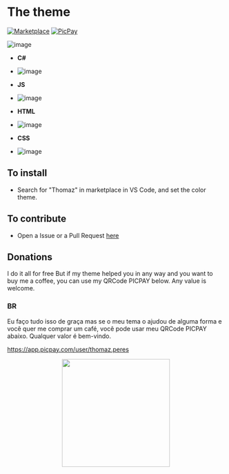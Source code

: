 # The theme
[![Marketplace](https://vsmarketplacebadge.apphb.com/version/akamud.vscode-theme-onelight.svg)](https://marketplace.visualstudio.com/items?itemName=Thomaz.preparing)
[![PicPay](https://img.shields.io/static/v1?style=for-the-badge&message=PicPay&color=222222&logo=PicPay&logoColor=21C25E&label=)](https://app.picpay.com/user/thomaz.peres) 

![image](https://user-images.githubusercontent.com/58439854/90839292-86a1b700-e32d-11ea-893b-20472372466b.png)

- **C#**
- ![image](https://user-images.githubusercontent.com/58439854/90839179-34609600-e32d-11ea-93d4-33c83bd69d36.png)

- **JS**
- ![image](https://user-images.githubusercontent.com/58439854/90838952-aa183200-e32c-11ea-9742-472eb25084d3.png)

- **HTML**
- ![image](https://user-images.githubusercontent.com/58439854/90839058-ec417380-e32c-11ea-9cac-8d056b7d41f4.png)

- **CSS**
- ![image](https://user-images.githubusercontent.com/58439854/90838846-586fa780-e32c-11ea-9bed-c64d3e5baf9d.png)

## To install

- Search for "Thomaz" in marketplace in VS Code, and set the color theme.


## To contribute 

- Open a Issue or a Pull Request [here](https://github.com/Thomaz-Peres/Theme)


## Donations

I do it all for free
But if my theme helped you in any way and you want to buy me a coffee, you can use my QRCode PICPAY below. Any value is welcome.

### **BR**
Eu faço tudo isso de graça mas se o meu tema o ajudou de alguma forma e você quer me comprar um café, você pode usar meu QRCode PICPAY abaixo. Qualquer valor é bem-vindo.

https://app.picpay.com/user/thomaz.peres
<div style="text-align: center;">
 <img src="https://user-images.githubusercontent.com/58439854/104861724-c0dca800-590f-11eb-866e-2cb4e6fdadad.png" width="250">
</div>